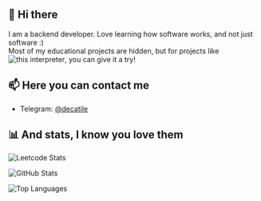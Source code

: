 ## 👋 Hi there

I am a backend developer. Love learning how software works, and not just software :)  
Most of my educational projects are hidden, but for projects like ![this interpreter](https://github.com/decatile/simple-lang-rs), you can give it a try!

## 📫 Here you can contact me

- Telegram: [@decatile](https://t.me/decatile)

## 📊 And stats, I know you love them

![Leetcode Stats](https://leetcard.jacoblin.cool/Catile)

![GitHub Stats](https://github-readme-stats.vercel.app/api?username=decatile)

![Top Languages](https://github-readme-stats.vercel.app/api/top-langs/?username=decatile&layout=compact)

<!--
**decatile/decatile** is a ✨ _special_ ✨ repository because its `README.md` (this file) appears on your GitHub profile.

Here are some ideas to get you started:

- 🔭 I’m currently working on ...
- 🌱 I’m currently learning ...
- 👯 I’m looking to collaborate on ...
- 🤔 I’m looking for help with ...
- 💬 Ask me about ...
- 📫 How to reach me: ...
- 😄 Pronouns: ...
- ⚡ Fun fact: ...
-->
